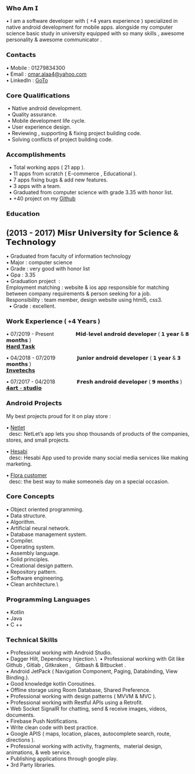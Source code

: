 ### 𝗪𝗵𝗼 𝗔𝗺 𝗜

• I am a software developer with ( +4 years experience ) specialized in native android development for mobile apps.
alongside my computer science basic study in university equipped with so many skills , awesome personality & awesome communicator . 

### 𝗖𝗼𝗻𝘁𝗮𝗰𝘁𝘀

• Mobile : 01279834300\
• Email : omar.alaa4@yahoo.com\
• LinkedIn : [GoTo](https://www.linkedin.com/in/omar-alaa-/)

### 𝗖𝗼𝗿𝗲 𝗤𝘂𝗮𝗹𝗶𝗳𝗶𝗰𝗮𝘁𝗶𝗼𝗻𝘀

 • Native android development.\
 • Quality assurance.\
 • Mobile development life cycle.\
 • User experience design.\
 • Reviewing , supporting & fixing project building code.\
 • Solving conflicts of project building code.


### 𝗔𝗰𝗰𝗼𝗺𝗽𝗹𝗶𝘀𝗵𝗺𝗲𝗻𝘁𝘀

  • Total working apps ( 21 app ).\
  • 11 apps from scratch ( E-commerce , Educational ).\
  • 7 apps fixing bugs & add new features.\
  • 3 apps with a team.\
  • Graduated from computer science with grade 3.35 with honor list.\
  • +40 project on my  [Github](https://github.com/omar20alaa)
  
### 𝗘𝗱𝘂𝗰𝗮𝘁𝗶𝗼𝗻

## (2013 - 2017) 𝗠𝗶𝘀𝗿 𝗨𝗻𝗶𝘃𝗲𝗿𝘀𝗶𝘁𝘆 𝗳𝗼𝗿 𝗦𝗰𝗶𝗲𝗻𝗰𝗲 & 𝗧𝗲𝗰𝗵𝗻𝗼𝗹𝗼𝗴𝘆
 • Graduated from faculty of information technology\
                    • Major : computer science\
                    • Grade : very good with honor list\
                    • Gpa : 3.35\
                    • Graduation project  :\
                    Employment matching : website & ios app responsible for matching  between company requirements & person seeking for a job.\
                    Responsibility : team member, design website using html5, css3.\
                    • Grade : excellent.



### 𝗪𝗼𝗿𝗸 𝗘𝘅𝗽𝗲𝗿𝗶𝗲𝗻𝗰𝗲 ( +𝟰 𝗬𝗲𝗮𝗿𝘀 )

 • 07/2019 - Present     &nbsp; &nbsp; &nbsp; &nbsp; &nbsp; &nbsp; &nbsp; 𝗠𝗶𝗱-𝗹𝗲𝘃𝗲𝗹 𝗮𝗻𝗱𝗿𝗼𝗶𝗱 𝗱𝗲𝘃𝗲𝗹𝗼𝗽𝗲𝗿 ( 𝟭 𝘆𝗲𝗮𝗿 & 𝟴 𝗺𝗼𝗻𝘁𝗵𝘀 )\
                        [𝗛𝗮𝗿𝗱 𝗧𝗮𝘀𝗸](https://hardtask.com/)
          
 • 04/2018 - 07/2019      &nbsp; &nbsp; &nbsp; &nbsp; &nbsp; &nbsp; &nbsp; 𝗝𝘂𝗻𝗶𝗼𝗿 𝗮𝗻𝗱𝗿𝗼𝗶𝗱 𝗱𝗲𝘃𝗲𝗹𝗼𝗽𝗲𝗿 ( 𝟭 𝘆𝗲𝗮𝗿 & 𝟯 𝗺𝗼𝗻𝘁𝗵𝘀 )\
                        [𝗜𝗻𝘃𝗲𝘁𝗲𝗰𝗵𝘀](https://invetechs.com/)         
          
 • 07/2017 - 04/2018      &nbsp; &nbsp; &nbsp; &nbsp; &nbsp; &nbsp; &nbsp; 𝗙𝗿𝗲𝘀𝗵 𝗮𝗻𝗱𝗿𝗼𝗶𝗱 𝗱𝗲𝘃𝗲𝗹𝗼𝗽𝗲𝗿 ( 𝟵 𝗺𝗼𝗻𝘁𝗵𝘀 )\
                        [𝟰𝗮𝗿𝘁 - 𝘀𝘁𝘂𝗱𝗶𝗼](https://4art-studio.com/)       
                      
### 𝗔𝗻𝗱𝗿𝗼𝗶𝗱 𝗣𝗿𝗼𝗷𝗲𝗰𝘁𝘀

My best projects proud for it on play store :

• [Netlet](https://play.google.com/store/apps/details?id=app.netlet)\
      &nbsp;     desc: NetLet’s app lets you shop thousands of products of the companies, stores, and small projects.


• [Hesabi](https://play.google.com/store/apps/details?id=app.hesabi)\
       &nbsp;    desc: Hesabi App used to provide many social media services like making marketing.


• [Flora customer](https://play.google.com/store/apps/details?id=app.flora&hl=en)\
           &nbsp;  desc: the best way to make someoneís day on a special occasion.
  

### 𝗖𝗼𝗿𝗲 𝗖𝗼𝗻𝗰𝗲𝗽𝘁𝘀

• Object oriented programming.\
• Data structure.\
• Algorithm.\
• Artificial neural network.\
• Database management system.\
• Compiler.\
• Operating system.\
• Assembly language.\
• Solid principles.\
• Creational design pattern.\
• Repository pattern.\
• Software engineering.\
• Clean architecture.\

### 𝗣𝗿𝗼𝗴𝗿𝗮𝗺𝗺𝗶𝗻𝗴 𝗟𝗮𝗻𝗴𝘂𝗮𝗴𝗲𝘀

• Kotlin\
• Java\
• C ++

### 𝗧𝗲𝗰𝗵𝗻𝗶𝗰𝗮𝗹 𝗦𝗸𝗶𝗹𝗹𝘀

• Professional working with Android Studio.\
• Dagger Hilt, Dependency Injection.\ 
• Professional working with Git like Github , Gitlab , Gitkraken , &nbsp;  Gitbash & Bitbucket .\
• Android JetPack ( Navigation Component, Paging, Databinding, View Binding.).\
• Good knowledge kotlin Coroutines.\
• Offline storage using Room Database, Shared Preference.\
• Professional working with design patterns ( MVVM & MVC ).\
• Professional working with Restful APIs using a Retrofit.\
• Web Socket SignalR for chatting, send & receive images, videos, documents.\
• Firebase Push Notifications.\
• Write clean code with best practice.\
• Google APIS ( maps, location, places, autocomplete search, route, directions ).\
• Professional working with activity, fragments,  material design, animations, & web service.\
• Publishing applications through google play.\
• 3rd Party libraries.

